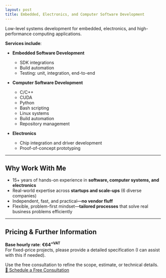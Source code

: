 ```yaml
---
layout: post
title: Embedded, Electronics, and Computer Software Development
---
```


Low-level systems development for embedded, electronics, and high-performance computing applications.

**Services include**:

- **Embedded Software Development**
  - SDK integrations
  - Build automation
  - Testing: unit, integration, end-to-end

- **Computer Software Development**
  - C/C++
  - CUDA
  - Python
  - Bash scripting
  - Linux systems
  - Build automation
  - Repository management

- **Electronics**
  - Chip integration and driver development
  - Proof-of-concept prototyping

---

## Why Work With Me

- 15+ years of hands-on experience in **software, computer systems, and electronics**
- Real-world expertise across **startups and scale-ups** (6 diverse companies)
- Independent, fast, and practical—**no vendor fluff**
- Flexible, problem-first mindset—**tailored processes** that solve real business problems efficiently

---

## Pricing & Further Information

**Base hourly rate**: **€64<sup>+VAT</sup>**  
For fixed-price projects, please provide a detailed specification (I can assist with this if needed).

Use the free consultation to refine the scope, estimate, or technical details.  
[📅 Schedule a Free Consultation](mailto:juku.foobar@icloud.com)
